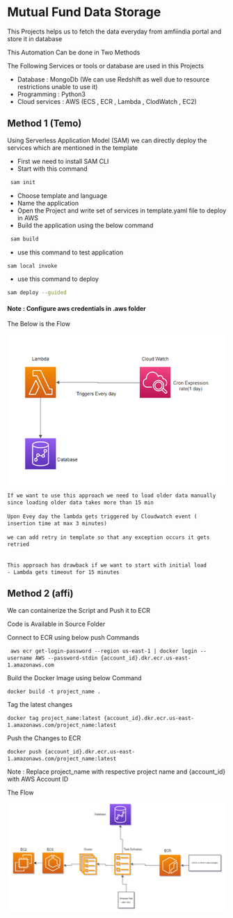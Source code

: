 # Mutual Fund Data Storage

This Projects helps us to fetch the data everyday from amfiindia portal and store it in database 

This Automation Can be done in Two Methods

The Following Services or tools or database are used in this Projects
- Database : MongoDb (We can use Redshift as well due to resource restrictions unable to use it)
- Programming : Python3
- Cloud services : AWS (ECS , ECR , Lambda , ClodWatch , EC2)

## Method 1 (Temo)

 Using Serverless Application Model (SAM) we can directly deploy the services which are mentioned in the template
- First we need to install SAM CLI
- Start with this command 
```bash
 sam init
```
- Choose template and language 
- Name the application
- Open the Project and write set of services in template.yaml file to deploy in AWS
- Build the application using the below command
```bash
 sam build
```
- use this command to test application
```bash
sam local invoke
```
- use this command to deploy
```bash
sam deploy --guided
```

#### Note : Configure aws credentials in    .aws folder

The Below is the Flow


![Flow](https://github.com/Iamprashanth-1/New_Project/blob/main/project_cloud/method1.PNG)
```
If we want to use this approach we need to load older data manually since loading older data takes more than 15 min

Upon Evey day the lambda gets triggered by Cloudwatch event ( insertion time at max 3 minutes)

we can add retry in template so that any exception occurs it gets retried


This approach has drawback if we want to start with initial load
- Lambda gets timeout for 15 minutes

```
## Method 2 (affi)
We can containerize the Script and Push it to ECR

Code is Available in Source Folder

Connect to ECR using below push Commands 
```
 aws ecr get-login-password --region us-east-1 | docker login --username AWS --password-stdin {account_id}.dkr.ecr.us-east-1.amazonaws.com
```
Build the Docker Image using below Command
```
docker build -t project_name .
```
Tag the latest changes
```
docker tag project_name:latest {account_id}.dkr.ecr.us-east-1.amazonaws.com/project_name:latest
```
Push the Changes to ECR
```
docker push {account_id}.dkr.ecr.us-east-1.amazonaws.com/project_name:latest
```
Note :  Replace project_name with respective project name and {account_id} with AWS Account ID

The Flow 

![Flow](https://github.com/Iamprashanth-1/New_Project/blob/main/project_cloud/method2.PNG)































